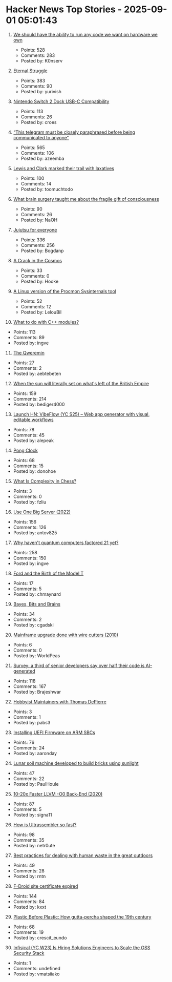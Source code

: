# Hacker News Top Stories - 2025-09-01 05:01:43

1. [We should have the ability to run any code we want on hardware we own](https://hugotunius.se/2025/08/31/what-every-argument-about-sideloading-gets-wrong.html)
   - Points: 528
   - Comments: 283
   - Posted by: K0nserv

2. [Eternal Struggle](https://yoavg.github.io/eternal/)
   - Points: 383
   - Comments: 90
   - Posted by: yurivish

3. [Nintendo Switch 2 Dock USB-C Compatibility](https://www.lttlabs.com/blog/2025/08/30/nintendo-switch-2-dock)
   - Points: 113
   - Comments: 26
   - Posted by: croes

4. [“This telegram must be closely paraphrased before being communicated to anyone”](https://history.stackexchange.com/questions/79371/this-telegram-must-be-closely-paraphrased-before-being-communicated-to-anyone)
   - Points: 565
   - Comments: 106
   - Posted by: azeemba

5. [Lewis and Clark marked their trail with laxatives](https://offbeatoregon.com/2501d1006d_biliousPills-686.077.html)
   - Points: 100
   - Comments: 14
   - Posted by: toomuchtodo

6. [What brain surgery taught me about the fragile gift of consciousness](https://bigthink.com/business/brain-surgery-fragile-gift-of-consciousness/)
   - Points: 90
   - Comments: 26
   - Posted by: NaOH

7. [Jujutsu for everyone](https://jj-for-everyone.github.io/)
   - Points: 336
   - Comments: 256
   - Posted by: Bogdanp

8. [A Crack in the Cosmos](https://drb.ie/articles/a-crack-in-the-cosmos/)
   - Points: 33
   - Comments: 0
   - Posted by: Hooke

9. [A Linux version of the Procmon Sysinternals tool](https://github.com/microsoft/ProcMon-for-Linux)
   - Points: 52
   - Comments: 12
   - Posted by: LelouBil

10. [What to do with C++ modules?](https://nibblestew.blogspot.com/2025/08/we-need-to-seriously-think-about-what.html)
   - Points: 113
   - Comments: 89
   - Posted by: ingve

11. [The Qweremin](https://www.linusakesson.net/qweremin/index.php)
   - Points: 27
   - Comments: 2
   - Posted by: aebtebeten

12. [When the sun will literally set on what's left of the British Empire](https://oikofuge.com/sun-sets-on-british-empire/)
   - Points: 159
   - Comments: 214
   - Posted by: bediger4000

13. [Launch HN: VibeFlow (YC S25) – Web app generator with visual, editable workflows](undefined)
   - Points: 78
   - Comments: 45
   - Posted by: alepeak

14. [Pong Clock](https://bigjobby.com/pong/?v=2.0/)
   - Points: 68
   - Comments: 15
   - Posted by: donohoe

15. [What Is Complexity in Chess?](https://lichess.org/@/Toadofsky/blog/what-is-complexity/pKo1swFh)
   - Points: 3
   - Comments: 0
   - Posted by: fzliu

16. [Use One Big Server (2022)](https://specbranch.com/posts/one-big-server/)
   - Points: 156
   - Comments: 126
   - Posted by: antov825

17. [Why haven't quantum computers factored 21 yet?](https://algassert.com/post/2500)
   - Points: 258
   - Comments: 150
   - Posted by: ingve

18. [Ford and the Birth of the Model T](https://www.construction-physics.com/p/ford-and-the-birth-of-the-model-t)
   - Points: 17
   - Comments: 5
   - Posted by: chmaynard

19. [Bayes, Bits and Brains](https://bayesbitsbrains.github.io/)
   - Points: 34
   - Comments: 2
   - Posted by: cgadski

20. [Mainframe upgrade done with wire cutters (2010)](https://alt.folklore.computers.narkive.com/nZagiUHj/mainframe-upgrade-done-with-wire-cutters)
   - Points: 6
   - Comments: 0
   - Posted by: WorldPeas

21. [Survey: a third of senior developers say over half their code is AI-generated](https://www.fastly.com/blog/senior-developers-ship-more-ai-code)
   - Points: 118
   - Comments: 167
   - Posted by: Brajeshwar

22. [Hobbyist Maintainers with Thomas DePierre](https://opensourcesecurity.io/2025/2025-06-hobbyist-thomas-depierre/)
   - Points: 3
   - Comments: 1
   - Posted by: pabs3

23. [Installing UEFI Firmware on ARM SBCs](https://interfacinglinux.com/2025/08/25/edk2-uefi-for-the-rock-5-itx/)
   - Points: 76
   - Comments: 24
   - Posted by: aaronday

24. [Lunar soil machine developed to build bricks using sunlight](https://www.moondaily.com/reports/Lunar_soil_machine_developed_to_build_bricks_using_sunlight_999.html)
   - Points: 47
   - Comments: 22
   - Posted by: PaulHoule

25. [10-20x Faster LLVM -O0 Back-End (2020)](https://discourse.llvm.org/t/tpde-llvm-10-20x-faster-llvm-o0-back-end/86664)
   - Points: 87
   - Comments: 5
   - Posted by: signa11

26. [How is Ultrassembler so fast?](https://jghuff.com/articles/ultrassembler-so-fast/)
   - Points: 98
   - Comments: 35
   - Posted by: netr0ute

27. [Best practices for dealing with human waste in the great outdoors](https://theconversation.com/how-to-poop-outdoors-in-a-way-that-wont-harm-the-environment-and-other-hikers-262426)
   - Points: 49
   - Comments: 28
   - Posted by: rntn

28. [F-Droid site certificate expired](https://gitlab.com/fdroid/fdroid-website/-/issues/883)
   - Points: 144
   - Comments: 84
   - Posted by: kxxt

29. [Plastic Before Plastic: How gutta-percha shaped the 19th century](https://worldhistory.substack.com/p/plastic-before-plastic)
   - Points: 68
   - Comments: 19
   - Posted by: crescit_eundo

30. [Infisical (YC W23) Is Hiring Solutions Engineers to Scale the OSS Security Stack](https://www.ycombinator.com/companies/infisical/jobs/yaEvock-solutions-engineer)
   - Points: 1
   - Comments: undefined
   - Posted by: vmatsiiako

